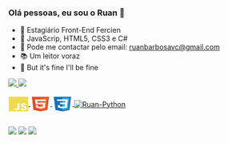 ### Olá pessoas, eu sou o Ruan 👋

- 👔 Estagiário Front-End Fercien
- 🌱 JavaScrip, HTML5, CSS3 e C# 
- 📧 Pode me contactar pelo email: ruanbarbosavc@gmail.com
- 📚 Um leitor voraz
- 🎵 But it's fine I'll be fine

<div align=left>
  <a href="https://github.com/Ruanvcb">
  <img height="160em" src="https://github-readme-stats.vercel.app/api?username=Ruanvcb&show_icons=true&theme=dark&include_all_commits=true&count_private=true&count_private=true"/>
 <img height="160em" src="https://github-readme-stats.vercel.app/api/top-langs/?username=Ruanvcb&layout=compact&langs_count=7&theme=dark"/>


</div>

  <div style="display: inline_block"><br>
    <img align="center" alt="Ruan-Js" height="30" width="40" src="https://raw.githubusercontent.com/devicons/devicon/master/icons/javascript/javascript-plain.svg">
    <img align="center" alt="Ruan-HTML" height="30" width="40" src="https://raw.githubusercontent.com/devicons/devicon/master/icons/html5/html5-original.svg">
    <img align="center" alt="Ruan-CSS" height="30" width="40" src="https://raw.githubusercontent.com/devicons/devicon/master/icons/css3/css3-original.svg">
    <img align="center" alt="Ruan-Python" height="30" width="40" src="![image](https://github.com/Ruanvcb/Ruanvcb/assets/91634067/23eacaf9-22fa-4312-b3a4-6191286b89e9)
">
  </div>
  
  ##
  
  <div> 
    <a href="https://www.instagram.com/ruanbbj/" target="_blank"><img src="https://img.shields.io/badge/-Instagram-%23E4405F?style=for-the-badge&logo=instagram&logoColor=white" target="_blank"></a>
    <a href = "mailto:ruanbarbosavc@gmail.com"><img src="https://img.shields.io/badge/-Gmail-%23333?style=for-the-badge&logo=gmail&logoColor=white" target="_blank"></a>
    <a href="https://www.linkedin.com/in/ruan-barbosa-37003119b/" target="_blank"><img src="https://img.shields.io/badge/-LinkedIn-%230077B5?style=for-the-badge&logo=linkedin&logoColor=white" target="_blank"></a> 
